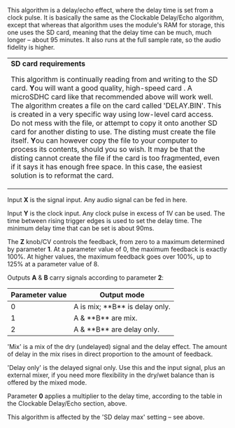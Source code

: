 
This algorithm is a delay/echo effect, where the delay time is set from a clock pulse. It is basically the same as the
Clockable Delay/Echo algorithm, except that whereas that algorithm uses the module's RAM for storage, this one uses the
SD card, meaning that the delay time can be much, much longer – about 95 minutes. It also runs at the full sample rate,
so the audio fidelity is higher.

<table>
<tbody>
<tr class="odd">
<td><strong>SD card requirements</strong>

This algorithm is continually reading from and writing to the SD card. **Y**ou will want a good quality, high-speed card . A microSDHC card like that recommended above will work well.
The algorithm creates a file on the card called 'DELAY.BIN'. This is created in a very specific way using low-level card access. Do not mess with the file, or attempt to copy it onto another SD card for another disting to use. The disting must create the file itself. **Y**ou can however copy the file to your computer to process its contents, should you so wish.
It may be that the disting cannot create the file if the card is too fragmented, even if it says it has enough free space. In this case, the easiest solution is to reformat the card.</td>
</tr>
</tbody>
</table>

Input **X** is the signal input. Any audio signal can be fed in here.

Input **Y** is the clock input. Any clock pulse in excess of 1V can be used. The time between rising trigger edges is used
to set the delay time. The minimum delay time that can be set is about 90ms.

The **Z** knob/CV controls the feedback, from zero to a maximum determined by parameter **1**. At a parameter value of 0, the
maximum feedback is exactly 100%. At higher values, the maximum feedback goes over 100%, up to 125% at a parameter value
of 8.

Outputs **A** & **B** carry signals according to parameter **2**:

<table>
<thead>
<tr class="header">
<th><strong>Parameter value</strong></th>
<th><strong>Output mode</strong></th>
</tr>
</thead>
<tbody>
<tr class="odd">
<td>0</td>
<td>A is mix; **B** is delay only.</td>
</tr>
<tr class="even">
<td>1</td>
<td>A &amp; **B** are mix.</td>
</tr>
<tr class="odd">
<td>2</td>
<td>A &amp; **B** are delay only.</td>
</tr>
</tbody>
</table>

'Mix' is a mix of the dry (undelayed) signal and the delay effect. The amount of delay in the mix rises in direct
proportion to the amount of feedback.

'Delay only' is the delayed signal only. Use this and the input signal, plus an external mixer, if you need more
flexibility in the dry/wet balance than is offered by the mixed mode.

Parameter **0** applies a multiplier to the delay time, according to the table in the Clockable Delay/Echo section, above.

This algorithm is affected by the 'SD delay max' setting – see above.
